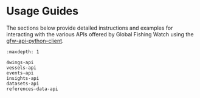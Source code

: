 # Usage Guides

The sections below provide detailed instructions and examples for interacting with the various APIs offered by Global Fishing Watch using the [gfw-api-python-client](https://github.com/GlobalFishingWatch/gfw-api-python-client).

```{toctree}
:maxdepth: 1

4wings-api
vessels-api
events-api
insights-api
datasets-api
references-data-api
```
